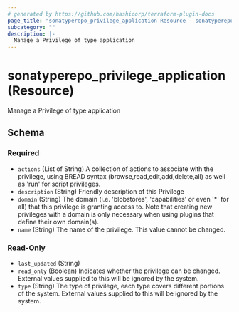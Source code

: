 ```yaml
---
# generated by https://github.com/hashicorp/terraform-plugin-docs
page_title: "sonatyperepo_privilege_application Resource - sonatyperepo"
subcategory: ""
description: |-
  Manage a Privilege of type application
---
```


# sonatyperepo_privilege_application (Resource)

Manage a Privilege of type application



<!-- schema generated by tfplugindocs -->
## Schema

### Required

- `actions` (List of String) A collection of actions to associate with the privilege, using BREAD syntax (browse,read,edit,add,delete,all) as well as 'run' for script privileges.
- `description` (String) Friendly description of this Privilege
- `domain` (String) The domain (i.e. 'blobstores', 'capabilities' or even '*' for all) that this privilege is granting access to. Note that creating new privileges with a domain is only necessary when using plugins that define their own domain(s).
- `name` (String) The name of the privilege. This value cannot be changed.

### Read-Only

- `last_updated` (String)
- `read_only` (Boolean) Indicates whether the privilege can be changed. External values supplied to this will be ignored by the system.
- `type` (String) The type of privilege, each type covers different portions of the system. External values supplied to this will be ignored by the system.
